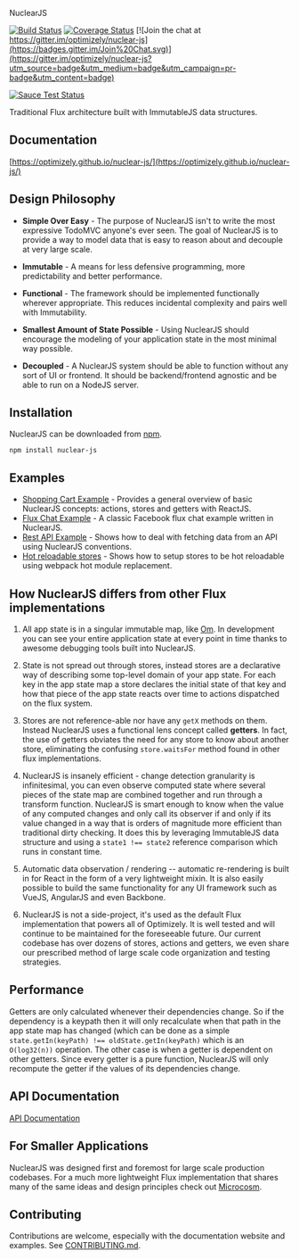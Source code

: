  NuclearJS

[![Build Status](https://travis-ci.org/optimizely/nuclear-js.svg?branch=master)](https://travis-ci.org/optimizely/nuclear-js)
[![Coverage Status](https://coveralls.io/repos/optimizely/nuclear-js/badge.svg?branch=master)](https://coveralls.io/r/optimizely/nuclear-js?branch=master)
[![Join the chat at https://gitter.im/optimizely/nuclear-js](https://badges.gitter.im/Join%20Chat.svg)](https://gitter.im/optimizely/nuclear-js?utm_source=badge&utm_medium=badge&utm_campaign=pr-badge&utm_content=badge)

[![Sauce Test Status](https://saucelabs.com/browser-matrix/nuclearjs.svg)](https://saucelabs.com/u/nuclearjs)

Traditional Flux architecture built with ImmutableJS data structures.

## Documentation

[https://optimizely.github.io/nuclear-js/](https://optimizely.github.io/nuclear-js/)

## Design Philosophy

- **Simple Over Easy** - The purpose of NuclearJS isn't to write the most expressive TodoMVC anyone's ever seen.  The goal of NuclearJS is to provide a way to model data that is easy to reason about and decouple at very large scale.

- **Immutable** - A means for less defensive programming, more predictability and better performance.

- **Functional** - The framework should be implemented functionally wherever appropriate.  This reduces incidental complexity and pairs well with Immutability.

- **Smallest Amount of State Possible** - Using NuclearJS should encourage the modeling of your application state in the most minimal way possible.

- **Decoupled** - A NuclearJS system should be able to function without any sort of UI or frontend.  It should be backend/frontend agnostic and be able to run on a NodeJS server.

## Installation

NuclearJS can be downloaded from [npm](https://www.npmjs.com/).

```
npm install nuclear-js
```

## Examples

- [Shopping Cart Example](./examples/shopping-cart) - Provides a general overview of basic NuclearJS concepts: actions, stores and getters with ReactJS.
- [Flux Chat Example](./examples/flux-chat) - A classic Facebook flux chat example written in NuclearJS.
- [Rest API Example](./examples/rest-api) - Shows how to deal with fetching data from an API using NuclearJS conventions.
- [Hot reloadable stores](./examples/hot-reloading) - Shows how to setup stores to be hot reloadable using webpack hot module replacement.

## How NuclearJS differs from other Flux implementations

1.  All app state is in a singular immutable map, like [Om](https://github.com/omcljs/om).  In development you can see your entire application state at every point in time thanks to awesome debugging tools built into NuclearJS.

2.  State is not spread out through stores, instead stores are a declarative way of describing some top-level domain of your app state. For each key in the app state map a store declares the initial state of that key and how that piece of the app state reacts over time to actions dispatched on the flux system.

3.  Stores are not reference-able nor have any `getX` methods on them.  Instead NuclearJS uses a functional lens concept called **getters**. In fact, the use of getters obviates the need for any store to know about another store, eliminating the confusing `store.waitsFor` method found in other flux implementations.

4.  NuclearJS is insanely efficient - change detection granularity is infinitesimal, you can even observe computed state where several pieces of the state map are combined together and run through a transform function.  NuclearJS is smart enough to know when the value of any computed changes and only call its observer if and only if its value changed in a way that is orders of magnitude more efficient than traditional dirty checking.  It does this by leveraging ImmutableJS data structure and using a `state1 !== state2` reference comparison which runs in constant time.

5.  Automatic data observation / rendering -- automatic re-rendering is built in for React in the form of a very lightweight mixin.  It is also easily possible to build the same functionality for any UI framework such as VueJS, AngularJS and even Backbone.

6.  NuclearJS is not a side-project, it's used as the default Flux implementation that powers all of Optimizely.  It is well tested and will continue to be maintained for the foreseeable future. Our current codebase has over dozens of stores, actions and getters, we even share our prescribed method of large scale code organization and testing strategies.

## Performance

Getters are only calculated whenever their dependencies change. So if the dependency is a keypath then it will only recalculate when that path in the app state map has changed (which can be done as a simple `state.getIn(keyPath) !== oldState.getIn(keyPath)` which is an `O(log32(n))` operation. The other case is when a getter is dependent on other getters. Since every getter is a pure function, NuclearJS will only recompute the getter if the values of its dependencies change.

## API Documentation

[API Documentation](https://optimizely.github.io/nuclear-js/docs/07-api.html)

## For Smaller Applications

NuclearJS was designed first and foremost for large scale production codebases.  For a much more lightweight Flux implementation that shares many of the same ideas and design principles check out [Microcosm](https://github.com/vigetlabs/microcosm).

## Contributing

Contributions are welcome, especially with the documentation website and examples.  See [CONTRIBUTING.md](./CONTRIBUTING.md).
